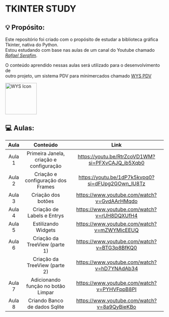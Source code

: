 # TKINTER STUDY

## 💡 Propósito:
Este repositório foi criado com o propósito de estudar a biblioteca gráfica Tkinter, nativa do Python.  
Estou estudando com base nas aulas de um canal do Youtube chamado [_Rafael Serafim_](https://www.youtube.com/@RafaelSerafimRfz).

O conteúdo aprendido nessas aulas será utilizado para o desenvolvimento de  
outro projeto, um sistema PDV para minimercados chamado [WYS PDV](https://github.com/Dl4nor/WYS_PDV)  

<a href=https://github.com/Dl4nor/WYS_PDV>
    <img src="https://raw.githubusercontent.com/Dl4nor/WYS_PDV/refs/heads/main/app/assets/icons/wys_icon.ico" alt="WYS Icon" width="100">
</a>


## 💻 Aulas:

 | Aula     | Conteúdo                                | Link   |
 |:--------:|:---------------------------------------:|:------:|
 | Aula 1   | Primeira Janela, criação e configuração | https://youtu.be/RtrZcoVD1WM?si=PFXvCAJQ_ib5Xqb0 |
 | Aula 2   | Criação e configuração dos Frames       | https://youtu.be/1dP7k5kvpq0?si=dFUpg2GOwn_IU8Tz |
 | Aula 3   | Criação dos botões                      | https://www.youtube.com/watch?v=GvdAArHMqdo      |
 | Aula 4   | Criação de Labels e Entrys              | https://www.youtube.com/watch?v=rUH8DQXUfH4      |
 | Aula 5   | Estilizando Widgets                     | https://www.youtube.com/watch?v=mZWYMicEEUQ      |
 | Aula 6   | Criação da TreeView (parte 1)           | https://www.youtube.com/watch?v=BTG3p8BfKQ0      |
 |          | Criação da TreeView (parte 2)           | https://www.youtube.com/watch?v=hD7YNAdAb34      |
 | Aula 7   | Adicionando função no botão Limpar      | https://www.youtube.com/watch?v=PYHVFppB8PI      |
 | Aula 8   | Criando Banco de dados Sqlite           | https://www.youtube.com/watch?v=8a9QyBieKBo      |

